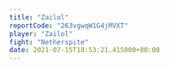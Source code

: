 ```yaml
---
title: "Zailol"
reportCode: "263vgwqW1G4jMVXT"
player: "Zailol"
fight: "Netherspite"
date: 2021-07-15T18:53:21.415000+00:00
---
```

